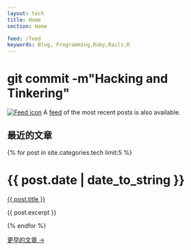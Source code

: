 ```yaml
---
layout: tech
title: Home
section: Home

feed: /feed
keywords: Blog, Programming,Ruby,Rails,R
---
```


git commit -m"Hacking and Tinkering"
=====================

<p><a href='/feed'><img title='Atom feed of recent posts' class='right' src='/files/css/feed-icon-14x14.png' alt='Feed icon' /></a> A <a href='/feed'>feed</a> of the most recent posts is also available.</p>

最近的文章
------------

{% for post in site.categories.tech limit:5 %}
<div class="section list">
  <h1>{{ post.date | date_to_string }}</h1>
  <p class="line">
  <a class="title" href="{{ post.url }}">{{ post.title }}</a>
  </p>
  <p class="excerpt">{{ post.excerpt }}</p>
</div>
{% endfor %}

<p>
<a href="past.html">更早的文章 &rarr;</a>
</p>